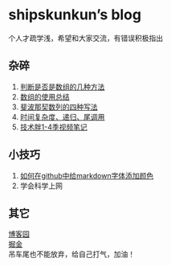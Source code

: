 # shipskunkun’s  blog

个人才疏学浅，希望和大家交流，有错误积极指出






## 杂碎
1. [判断是否是数组的几种方法](https://juejin.im/post/5be52b1ae51d450b3647e766)    
2. [数组的使用总结]()  
3. [斐波那契数列的四种写法](https://juejin.im/post/5c31469d518825254f233036)  
4. [时间复杂度、递归、尾调用]()  
5. [技术胖1-4季视频笔记]()  



## 小技巧
1. [如何在github中给markdown字体添加颜色](https://github.com/shipskunkun/blog/issues/2) 
2. 学会科学上网




## 其它
[博客园](https://www.cnblogs.com/shipskunkun/)  
[掘金](https://juejin.im/user/59351d4ea0bb9f0058e7f6eb)  
吊车尾也不能放弃，给自己打气，加油！